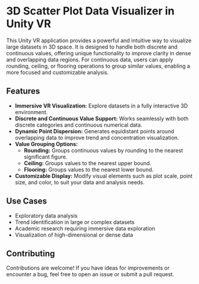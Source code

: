 # 3D Scatter Plot Data Visualizer in Unity VR

This Unity VR application provides a powerful and intuitive way to visualize large datasets in 3D space. It is designed to handle both discrete and continuous values, offering unique functionality to improve clarity in dense and overlapping data regions. For continuous data, users can apply rounding, ceiling, or flooring operations to group similar values, enabling a more focused and customizable analysis.

## Features
* **Immersive VR Visualization:** Explore datasets in a fully interactive 3D environment.
* **Discrete and Continuous Value Support:** Works seamlessly with both discrete categories and continuous numerical data.
* **Dynamic Point Dispersion:** Generates equidistant points around overlapping data to improve trend and concentration visualization.
* **Value Grouping Options:**
    * **Rounding:** Groups continuous values by rounding to the nearest significant figure.
    * **Ceiling:** Groups values to the nearest upper bound.
    * **Flooring:** Groups values to the nearest lower bound.
* **Customizable Display:** Modify visual elements such as plot scale, point size, and color, to suit your data and analysis needs.

## Use Cases
* Exploratory data analysis
* Trend identification in large or complex datasets
* Academic research requiring immersive data exploration
* Visualization of high-dimensional or dense data

## Contributing
Contributions are welcome! If you have ideas for improvements or encounter a bug, feel free to open an issue or submit a pull request.

